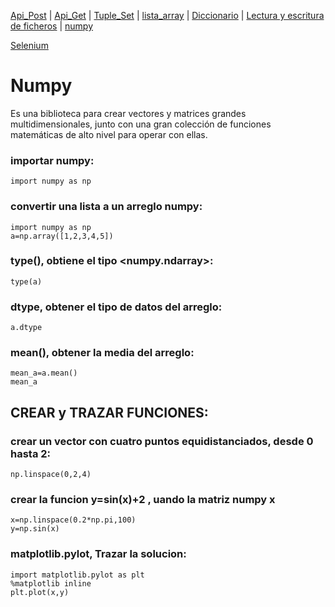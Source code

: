
[Api_Post](READMEPOST.md) | [Api_Get](READMEGET.md)  | [Tuple_Set](READMETupleSet.md) | [lista_array](READMELIST.md) | [Diccionario](READMEDIC.md) | [Lectura y escritura de ficheros](files.md) | [numpy](numpy.md)


[Selenium](Selenium/README.md)


# Numpy
Es una biblioteca para crear vectores y matrices grandes multidimensionales, junto con una gran colección de funciones matemáticas de alto nivel para operar con ellas.

### importar numpy:
    import numpy as np

### convertir una lista a un arreglo numpy:
    import numpy as np
    a=np.array([1,2,3,4,5])
    
### type(), obtiene el tipo <numpy.ndarray>:
    type(a)
    
### dtype, obtener el tipo de datos del arreglo:
    a.dtype
    
### mean(), obtener la media del arreglo:
    mean_a=a.mean()
    mean_a
  
## CREAR y TRAZAR FUNCIONES:
### crear un vector con cuatro puntos equidistanciados, desde 0 hasta 2:
    np.linspace(0,2,4)

### crear la funcion y=sin(x)+2 , uando la matriz numpy x
    x=np.linspace(0.2*np.pi,100)
    y=np.sin(x)
    
### matplotlib.pylot, Trazar la solucion:
    import matplotlib.pylot as plt
    %matplotlib inline
    plt.plot(x,y)
